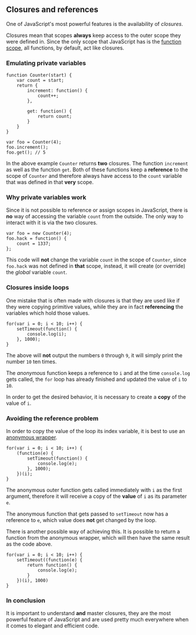 ## Closures and references

One of JavaScript's most powerful features is the availability of *closures*.

Closures mean that scopes **always** keep access to the outer scope they were
defined in. Since the only scope that JavaScript has is the 
[function scope](#scopes), all functions, by default, act like closures.

### Emulating private variables

    function Counter(start) {
        var count = start;
        return {
            increment: function() {
                count++;
            },

            get: function() {
                return count;
            }
        }
    }

    var foo = Counter(4);
    foo.increment();
    foo.get(); // 5

In the above example `Counter` returns **two** closures. The function `increment`
as well as the function `get`. Both of these functions keep a **reference** to 
the scope of `Counter` and therefore always have access to the `count` variable 
that was defined in that **very** scope.

### Why private variables work

Since it is not possible to reference or assign scopes in JavaScript, there is 
**no** way of accessing the variable `count` from the outside. The only way to 
interact with it is via the two closures.

    var foo = new Counter(4);
    foo.hack = function() {
        count = 1337;
    };

This code will **not** change the variable `count` in the scope of `Counter`, 
since `foo.hack` was not defined in **that** scope, instead, it will create 
(or override) the *global* variable `count`.

### Closures inside loops

One mistake that is often made with closures is that they are used like if they
were copying primitive values, while they are in fact **referencing** the
variables which hold those values.

    for(var i = 0; i < 10; i++) {
        setTimeout(function() {
            console.log(i);  
        }, 1000);
    }

The above will **not** output the numbers `0` through `9`, it will simply print
the number `10` ten times.

The *anonymous* function keeps a reference to `i` and at the time `console.log`
gets called, the `for` loop has already finished and updated the value of `i` to 
`10`.

In order to get the desired behavior, it is necessary to create a **copy** of 
the value of `i`.

### Avoiding the reference problem

In order to copy the value of the loop its index variable, it is best to use an 
[anonymous wrapper](#scopes).

    for(var i = 0; i < 10; i++) {
        (function(e) {
            setTimeout(function() {
                console.log(e);  
            }, 1000);
        })(i);
    }

The anonymous outer function gets called immediately with `i` as the first 
argument, therefore it will receive a copy of the **value** of `i` as its 
parameter `e`.

The anonymous function that gets passed to `setTimeout` now has a reference to 
`e`, which value does **not** get changed by the loop.

There is another possible way of achieving this. It is possible to return a 
function from the anonymous wrapper, which will then have the same result as the
code above.

    for(var i = 0; i < 10; i++) {
        setTimeout((function(e) {
            return function() {
                console.log(e);
            }
        })(i), 1000)
    }

### In conclusion

It is important to understand **and** master closures, they are the most powerful
feature of JavaScript and are used pretty much everywhere when it comes to
elegant and efficient code.

